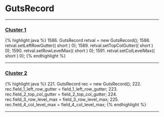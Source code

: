 # GutsRecord

***

### [Cluster 1](./1)
{% highlight java %}
1586. GutsRecord retval = new GutsRecord();
1588. retval.setLeftRowGutter(( short ) 0);
1589. retval.setTopColGutter(( short ) 0);
1590. retval.setRowLevelMax(( short ) 0);
1591. retval.setColLevelMax(( short ) 0);
{% endhighlight %}

***

### [Cluster 2](./2)
{% highlight java %}
221. GutsRecord rec = new GutsRecord();
222. rec.field_1_left_row_gutter = field_1_left_row_gutter;
223. rec.field_2_top_col_gutter = field_2_top_col_gutter;
224. rec.field_3_row_level_max = field_3_row_level_max;
225. rec.field_4_col_level_max = field_4_col_level_max;
{% endhighlight %}

***

